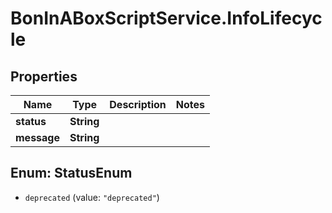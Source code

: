 # BonInABoxScriptService.InfoLifecycle

## Properties

Name | Type | Description | Notes
------------ | ------------- | ------------- | -------------
**status** | **String** |  | 
**message** | **String** |  | 



## Enum: StatusEnum


* `deprecated` (value: `"deprecated"`)




